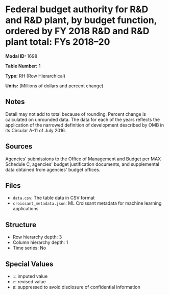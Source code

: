 # Federal budget authority for R&D and R&D plant, by budget function, ordered by FY 2018 R&D and R&D plant total: FYs 2018&#8211;20

**Modal ID:** 1698

**Table Number:** 1

**Type:** RH (Row Hierarchical)

**Units:** (Millions of dollars and percent change)

## Notes

Detail may not add to total because of rounding. Percent change is calculated on unrounded data. The data for each of the years reflects the application of the narrowed definition of development described by OMB in its Circular A-11 of July 2016.

## Sources

Agencies' submissions to the Office of Management and Budget per MAX Schedule C, agencies' budget justification documents, and supplemental data obtained from agencies' budget offices.

## Files

- `data.csv`: The table data in CSV format
- `croissant_metadata.json`: ML Croissant metadata for machine learning applications

## Structure

- Row hierarchy depth: 3
- Column hierarchy depth: 1
- Time series: No

## Special Values

- `i`: imputed value
- `r`: revised value
- `D`: suppressed to avoid disclosure of confidential information
